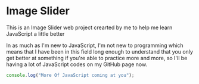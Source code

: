 # Image Slider

This is an Image Slider web project crearted by me to help me learn JavaScript a little better <br/>

In as much as I'm new to JavaScript, I'm not new to programming which means that I have been in this field long enough
to understand that you only get better at something if you're able to practice more and more, so I'll be having a lot of 
JavaScript codes on my GitHub page now.

``` js
console.log("More Of JavaScript coming at you");
```

